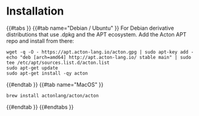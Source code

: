 # Installation

{{#tabs }}
{{#tab name="Debian / Ubuntu" }}
For Debian derivative distributions that use .dpkg and the APT ecosystem. Add the Acton APT repo and install from there:
```console
wget -q -O - https://apt.acton-lang.io/acton.gpg | sudo apt-key add -
echo "deb [arch=amd64] http://apt.acton-lang.io/ stable main" | sudo tee /etc/apt/sources.list.d/acton.list
sudo apt-get update
sudo apt-get install -qy acton
```
{{#endtab }}
{{#tab name="MacOS" }}
```console
brew install actonlang/acton/acton
```
{{#endtab }}
{{#endtabs }}
